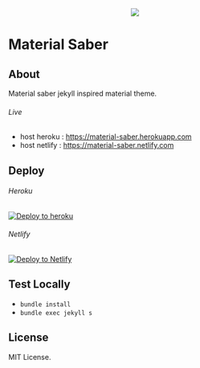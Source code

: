 <center><img src="https://github.com/rokhimin/jekyll-material-saber/blob/master/bg/material-saber.jpg" ></img></center>

# Material Saber
## About
Material saber jekyll inspired material theme.

###### Live
- host heroku : https://material-saber.herokuapp.com
- host netlify : https://material-saber.netlify.com
## Deploy

###### Heroku
[![Deploy to heroku](https://www.herokucdn.com/deploy/button.png)](https://dashboard.heroku.com/new?button-url=https://github.com/rokhimin/jekyll-material-saber&template=https://github.com/rokhimin/jekyll-material-saber)

###### Netlify
 [![Deploy to Netlify](https://www.netlify.com/img/deploy/button.svg)](https://app.netlify.com/start/deploy?repository=https://github.com/rokhimin/jekyll-material-saber)

## Test Locally
- ``bundle install``
- ``bundle exec jekyll s``

## License
MIT License.
